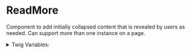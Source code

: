 <!-- This is the general documentation layout. Add or remove any sections as needed, but try to stay consistent across components. -->
# ReadMore

Component to add initially collapsed content that is revealed by users as needed. Can support more than one instance on a page.

<details>
  <summary>Twig Variables:</summary>

  ```
  heading: "Text string",
  content: "Rendered content",
  ```
</details>

